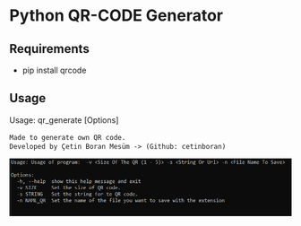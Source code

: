 # Python QR-CODE Generator

## Requirements

* pip install qrcode

## Usage
Usage: qr_generate [Options]

    Made to generate own QR code.
    Developed by Çetin Boran Mesüm -> (Github: cetinboran)

<img src="QRCODE.PNG" title="Optional title">
